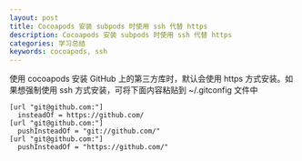 ```yaml
---
layout: post
title: Cocoapods 安装 subpods 时使用 ssh 代替 https
description: Cocoapods 安装 subpods 时使用 ssh 代替 https
categories: 学习总结
keywords: cocoapods, ssh
---
```


使用 cocoapods 安装 GitHub 上的第三方库时，默认会使用 https 方式安装。如果想强制使用 ssh 方式安装，可将下面内容粘贴到 ~/.gitconfig 文件中

```
[url "git@github.com:"]
  insteadOf = https://github.com/
[url "git@github.com:"]
  pushInsteadOf = "git://github.com/"
[url "git@github.com:"]
  pushInsteadOf = "https://github.com/"
```